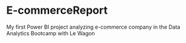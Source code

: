 # E-commerceReport
My first Power BI project analyzing e-commerce company in the Data Analytics Bootcamp with Le Wagon 
